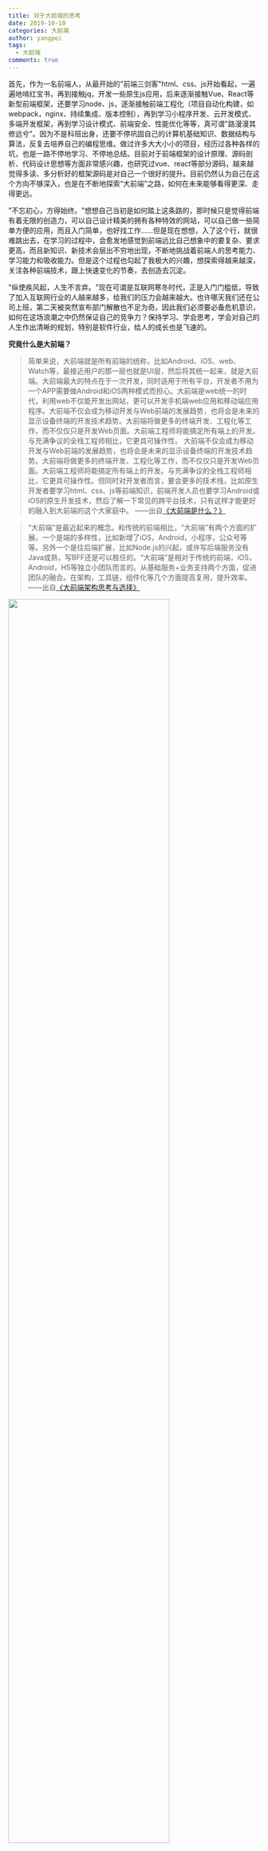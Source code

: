 ```yaml
---
title: 对于大前端的思考
date: 2019-10-10
categories: 大前端
author: yangpei
tags:
  - 大前端
comments: true
---
```


首先，作为一名前端人，从最开始的"前端三剑客"html、css、js开始看起，一遍遍地啃红宝书，再到接触jq，开发一些原生js应用，后来逐渐接触Vue、React等新型前端框架，还要学习node、js，逐渐接触前端工程化（项目自动化构建，如webpack，nginx、持续集成、版本控制），再到学习小程序开发、云开发模式、多端开发框架，再到学习设计模式、前端安全、性能优化等等，真可谓"路漫漫其修远兮"。因为不是科班出身，还要不停巩固自己的计算机基础知识、数据结构与算法，反复去培养自己的编程思维。做过许多大大小小的项目，经历过各种各样的坑，也是一路不停地学习、不停地总结。目前对于前端框架的设计原理、源码剖析、代码设计思想等方面非常感兴趣，也研究过vue、react等部分源码，越来越觉得多读、多分析好的框架源码是对自己一个很好的提升。目前仍然认为自己在这个方向不够深入，也是在不断地探索“大前端”之路，如何在未来能够看得更深、走得更远。

"不忘初心，方得始终。"想想自己当初是如何踏上这条路的，那时候只是觉得前端有着无限的创造力，可以自己设计精美的拥有各种特效的网站，可以自己做一些简单方便的应用，而且入门简单，也好找工作……但是现在想想，入了这个行，就很难跳出去，在学习的过程中，会愈发地感觉到前端远比自己想象中的要复杂、要求更高，而且新知识、新技术会层出不穷地出现，不断地挑战着前端人的思考能力、学习能力和吸收能力。但是这个过程也勾起了我极大的兴趣，想探索得越来越深，关注各种前端技术，跟上快速变化的节奏，去创造去沉淀。

"纵使疾风起，人生不言弃。"现在可谓是互联网寒冬时代，正是入门门槛低，导致了加入互联网行业的人越来越多，给我们的压力会越来越大。也许哪天我们还在公司上班，第二天被突然宣布部门解散也不足为奇。因此我们必须要必备危机意识，如何在这场浪潮之中仍然保证自己的竞争力？保持学习、学会思考，学会对自己的人生作出清晰的规划，特别是软件行业，给人的成长也是飞速的。


**究竟什么是大前端？**

>简单来说，大前端就是所有前端的统称，比如Android、iOS、web、Watch等，最接近用户的那一层也就是UI层，然后将其统一起来，就是大前端。大前端最大的特点在于一次开发，同时适用于所有平台，开发者不用为一个APP需要做Android和iOS两种模式而担心。大前端是web统一的时代，利用web不仅能开发出网站，更可以开发手机端web应用和移动端应用程序。大前端不仅会成为移动开发与Web前端的发展趋势，也将会是未来的显示设备终端的开发技术趋势。大前端将做更多的终端开发、工程化等工作，而不仅仅只是开发Web页面。大前端工程师将能搞定所有端上的开发。与充满争议的全栈工程师相比，它更具可操作性。
大前端不仅会成为移动开发与Web前端的发展趋势，也将会是未来的显示设备终端的开发技术趋势。大前端将做更多的终端开发、工程化等工作，而不仅仅只是开发Web页面。大前端工程师将能搞定所有端上的开发。与充满争议的全栈工程师相比，它更具可操作性。但同时对开发者而言，要会更多的技术栈，比如原生开发者要学习html、css、js等前端知识，前端开发人员也要学习Android或iOS的原生开发技术，然后了解一下常见的跨平台技术，只有这样才能更好的融入到大前端的这个大家庭中。 ——出自[《大前端是什么？》](http://www.imooc.com/article/283259?block_id=tuijian_wz)

>“大前端”是最近起来的概念。和传统的前端相比，“大前端”有两个方面的扩展。一个是端的多样性，比如新增了iOS，Android，小程序，公众号等等。另外一个是往后端扩展，比如Node.js的兴起，或许写后端服务没有Java成熟，写BFF还是可以胜任的。“大前端”是相对于传统的前端，iOS，Android，H5等独立小团队而言的。从基础服务+业务支持两个方面，促进团队的融合。在架构，工具链，组件化等几个方面提高复用，提升效率。——出自[《大前端架构思考与选择》](https://www.jianshu.com/p/bb8ac7db7e2d)

<img src="https://i.loli.net/2019/09/18/SENRlsLZzGp3i6v.jpg" width="80%"/>

由上图可见，前端需要和如此多的工种打交道，也不断要求着需要具备一些其他领域的基础，至少能让沟通更加高效一些。也许你会对UI设计、后台DB、产品设计、测试、全栈领域感兴趣，在未来走上其他的职业道路也是有可能的。也有越来越多的前端人开始往全栈的方向发展，希望自己能够独自开发整个项目，也开始往项目架构等方向深入。在未来，自己在前端这个领域走了很久之后，也许会迎来新的挑战，如何突破自己呢？我们可以选择自己感兴趣的方向进行深入学习，如：
1. 全栈: 前后端开发，Node / 数据库/ Nginx / 反向代理 / 负载均衡 / PM2 / Docker 等服务端或者运维知识
2. 跨平台: Hybrid / Flutter / React Native / Swift 等
3. 视觉游戏: WebGL / 动画 / Three.js / Canvas / 游戏引擎 / VR / AR 等
4. 底层框架: 浏览器引擎 / 框架底层 / 算法 等
5. 人工智能: 机器学习 / 计算机视觉 / 前端智能化 等

最近面试了阿里、腾讯、滴滴等公司，也和技术大牛们交流了很多，吸收了很多的经验，故总结一下：

前端开发者必须对前端基础技能足够熟悉，了解原理和细节，基于js往上衍生，如浏览器端的js如何开发、node端的js如何来开发，并且关注研发效率、质量、性能、错误监控等等；

能够做浏览器端的开发，能够做服务器端的开发，前端要和很多的工种打交道，可以看看在其他领域我们哪些可以和它相关联的一些能力去了解和学习，可以让视野更加全面；

写代码三到五年，即将会遇到一个瓶颈：需求我都能做，我的成就感在哪里？这时应该转换一个思维：是否有更高程度的抽象，更自动化的构建，持续不断地迭代我们的生产工具和生产方式。

做一个自己的产品，做一个公众号或小程序，把所有的想法（包括技术的、或者关于产品)，在上面不断地迭代，把这个产品打磨得越来越好，让自己的技术能够在一个面或一个点上不断地提升。比如追求网站的速度（浏览器端做缓存、运行机制等等性能优化），每个人都需要打磨一个东西，到一个阶段让自己的技术不断地提升，你对技术上的思考也会随着这个产品的不断完善变得更深入。

**建议：**
1. 在技术上js这条路上做得足够的深，对原理掌握得足够清楚，多了解周边的技能
2. 做一个自己的产品，长年累月地去专注去打磨它改进它，加入你技术的想法

最后如愿收到了阿里的offer，也希望自己能够不断警醒自己，需要学习的还有太多太多。在如今的智能化趋势下，越来越多的人开始关注人工智能，而我们部门也是在从事前端智能化的方向，基于计算机视觉、深度学习等，从设计稿（sketch、psd、静态图片）一键智能生成高可维护的代码。未来还有更多的智能化领域值得我们去探索。

下面附一张阿里前端岗位招聘JD：
```
【岗位职责】
以下是我们团队的几个技术场景和负责的小伙伴，你可以选择跟随这些业界大牛学习和成长。
  Node架构体系 ：从Node.js应用框架到全链路监控以及故障演练，从基于Typescript的loC容器到ServerlessNode.js运行时，
                这里有一帮maker组成的团队。
  中后台体系   ：如果你有志于通过打造桌面工具帮助开发者极速构建前端应用，亦或是参与智能界面设计平台的建设以革新前端
                的开发模式，还是参与到Github1w+star开源项目ICE
  前端智能化   ：专注前端智能化，提效与业务密切相关的开发场景效率，基于计算机视觉、深度学习等，从设计稿（Sketch、
                PSD、静态图片）一键智能生成高可维护性代码，在这里，我们持续探索智能化的世界。
  前端搭建体系 ：从支持双十一、双十二活动页面的搭建系统，到灸手可热的小程序搭建系统，前端技术-搭建服务团队承担着淘宝
                页面搭建服务的重任，实现可视化的方式从0到1搭建页面，配置页面动态数据，后期页面运维等一系列服务。不
                管你是爱好前端技术，还是热衷于Nodejs后台开发，搭建服务团队都期待你的加入！
  前端工程体系 ：如果你想打造整个阿里前端开发的工程化基础底层体系，参与业内领先的前端工程底层系统开发，掌握从项目初始
                化到线上编译、扫描、发布的全链路体系架构设计与实现。
【岗位要求】
  精通各种Web前端技术（HTML/CSS/Javascript等)，熟练跨浏览器、跨终端的开发；
  有大型前端架构、前端性能、可访问性、可维护性等方面的实践经验；
  至少熟练使用一门非前端脚本语言（如：NodeJS/Python/PHP等），并有项目经验；
  技术视野广阔，有主导前端技术方案设计的能力和经验；
  性格乐观开朗，逻辑性强，善于和各种背景的人合作，有一定的项目管理、团队管理经验;
  有开源项目的成功经验。
```
可见，在未来，前端的工作会迎来新的挑战。

>看一个技术领域如同看企业发展，马化腾回忆微信成长发展过程时说：被别人干掉不如被自己干掉，被别人革命不如革自己的命。任何技术都像企业一样有盛衰荣辱，Javascript作为一门编程语言，前端作为一个技术领域，之所以有生命力，是源自于这个领域的从业者不断突破，不断创新，不断革自己的命。
因为做浏览器，对行业发展变化属于鸭先知，移动端带来的寒意和前端技术全面退守中后台，共同释放着前端技术应用场景缩小的信号。前端技术却顽强的创新和反击，从RN和Weex带来的FE-Native混合应用开始，PWA和Hight Level Web API对Web容器性能体验优化，TypeScript带来的强类型和大型项目代码组织能力，小程序在私域流量中的发力，Node.js带来服务能力和工程能力的升级，移动端APP带来场景缩小的冲击，被前端技术自身变革发展所缓解。所谓天晴修屋顶，未来技术发展趋势和脉络如何？给前端技术带来的冲击和机遇是什么？ ——出自《掘金》

分享一些学习思维和方法:

**【学习思维】**
**入门：**
1. 兴趣是最好的老师，自律才能给你自由
2. 量变到质变：从基础开始，技术需要不断沉淀
3. 经常总结和分享

**进阶：**
1. 知识是无边界的，术业有专攻，往自己感兴趣的方向深挖
2. 从简单地做事，到对业务对需求有深层次的思考
3. 与同行业、同龄人对比，补足自己的不足

**高阶：**
1. 深入一到两个领域，能够有独特的见解以及自己的成果
2. 勇于承担与挑战，合理分配自己的时间
3. 参加交流会/技术分享大会，了解最新的知识架构

**【学习方法】**

**初级：**
1. 视频教程：慕课网（课程优质）、大B站（说实话，干货还不少）、网易云课堂，还有一些国外优质的网站，如coursera、udacity等
2. 文档教程：W3CSchool、菜鸟教程、MDN（权威手册）、多看官方文档（学习每一个新的技术栈，入门最好的方式是通过它的文档学习，可以系统的过一遍文档，手敲它每一个示例）
3. 书籍：经典书籍阅读，如js红宝书
4. 编码：一定要多写代码！！！每个知识点都写代码验证，并且能够通过项目驱动进行学习，在开发和维护项目的过程中总结经验
5. 个人博客：总结和沉淀，把学习的内容用文字的形式记录下来，整理成文，并按学习的技术方向做归类
6. 多看优质博客：推荐掘金、segmentFault、慕课网手记、CSDN、InfoQ 等中文社区，利用碎片化时间看一些高质量文章学习

**中高级：**
1. 书籍：找到经典书籍阅读，适当做一些学习笔记
2. 视频: 这个阶段可以深入看一些进阶类的项目开发、前端原理剖析与实现、前端架构方面的视频课程
3. 文档: 可以尝试去看一下英文文档，因为英文文档更新迭代快，有利于第一时间掌握更新动态，况且有些中文文档翻译得不够准确
4. 社区: StackOverflow、HackerNews，慕课网手记、掘金等，除了利用碎片化时间看一些高质量文章学习，也可以往上面发布一些优质文章
5. github: 关注 trending，参与开源社区的共建，并尝试自己造一些轮子
6. 个人博客深入: 坚持写博客的习惯，把工作中深入学习到的一些非敏感知识记录下来并发布，而不仅仅去发布一些基础知识的学习了
7. 原理深入: 研究常用框架背后的原理实现，不仅仅是运行时的 MVVM 框架，还可以是编译时的 webpack，能自己开发和封装框架
8. 技术视野: 除了自己工作中的使用的技术栈之外，也要了解同类其它优秀的开源技术栈，从多个维度（feature 完整性、文档、上手难度、维护力度、生态等）去做对比
9. 深入发展: 从兴趣入手，定向深入发展（算法、全栈、底层原理、视觉、人工智能等）
10. 技术交流: 着眼中国与世界，多参加技术交流会，了解国内外先进技术和前端发展趋势

---

**前端知识体系整理**

[高级前端知识体系](https://iloveyou11.github.io/2019/12/06/%E9%AB%98%E7%BA%A7%E5%89%8D%E7%AB%AF%E7%9F%A5%E8%AF%86%E4%BD%93%E7%B3%BB/)

[初/中级前端知识体系](https://iloveyou11.github.io/2019/02/01/%E5%88%9D%E4%B8%AD%E7%BA%A7%E5%89%8D%E7%AB%AF%E7%9F%A5%E8%AF%86%E4%BD%93%E7%B3%BB/)

---

最后分享一句话："乾坤未定，你我皆是黑马”

